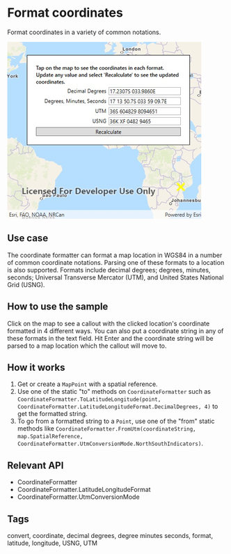 # Format coordinates

Format coordinates in a variety of common notations.

![Images of format coordinates](FormatCoordinates.jpg)

## Use case

The coordinate formatter can format a map location in WGS84 in a number of common coordinate notations. Parsing one of these formats to a location is also supported. Formats include decimal degrees; degrees, minutes, seconds; Universal Transverse Mercator (UTM), and United States National Grid (USNG).

## How to use the sample

Click on the map to see a callout with the clicked location's coordinate formatted in 4 different ways. You can also put a coordinate string in any of these formats in the text field. Hit Enter and the coordinate string will be parsed to a map location which the callout will move to.

## How it works

1. Get or create a `MapPoint` with a spatial reference.
2. Use one of the static "to" methods on `CoordinateFormatter` such as `CoordinateFormatter.ToLatitudeLongitude(point, CoordinateFormatter.LatitudeLongitudeFormat.DecimalDegrees, 4)` to get the formatted string.
3. To go from a formatted string to a `Point`, use one of the "from" static methods like `CoordinateFormatter.FromUtm(coordinateString, map.SpatialReference, CoordinateFormatter.UtmConversionMode.NorthSouthIndicators)`.

## Relevant API

* CoordinateFormatter
* CoordinateFormatter.LatitudeLongitudeFormat
* CoordinateFormatter.UtmConversionMode

## Tags

convert, coordinate, decimal degrees, degree minutes seconds, format, latitude, longitude, USNG, UTM